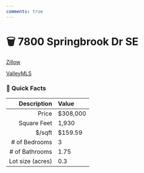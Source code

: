 ```yaml
---
comments: true
---
```


# :wastebasket: 7800 Springbrook Dr SE

[Zillow](https://www.zillow.com/homes/7800-Springbrook-Dr-SE-Huntsville,-AL-35802)

[ValleyMLS](https://www.valleymls.com/homes-for-sale/7800-Springbrook-Drive-Se-Huntsville-AL-35802-371598239)

### :open_file_folder: Quick Facts

| Description       | Value |
| ----------------: | :---- |
| Price             | $308,000 |
| Square Feet       | 1,930 |
| $/sqft            | $159.59 |
| # of Bedrooms     | 3 |
| # of Bathrooms    | 1.75 |
| Lot size (acres)  | 0.3 |